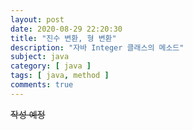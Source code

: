 ```yaml
---
layout: post
date: 2020-08-29 22:20:30
title: "진수 변환, 형 변환"
description: "자바 Integer 클래스의 메소드"
subject: java
category: [ java ]
tags: [ java, method ]
comments: true
---
```


~~작성 예정~~
